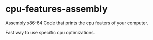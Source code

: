 # cpu-features-assembly

Assembly x86-64 Code that prints the cpu featers of your computer.

Fast way to use specific cpu optimizations.
